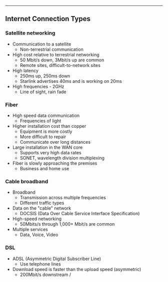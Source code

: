 
---

## Internet Connection Types

### Satellite networking
- Communication to a satellite
	- Non-terrestrial communication
- High cost relative to terrestrial networking
	- 50 Mbit/s down, 3Mbit/s up are common
	- Remote sites, difficult-to-network sites
- High latency
	- 250ms up, 250ms down
	- Starlink advertises 40ms and is working on 20ms
- High frequencies - 2GHz
	- Line of sight, rain fade

### Fiber
- High speed data communication
	- Frequencies of light
- Higher installation cost than copper
	- Equipment is more costly
	- More difficult to repair
	- Communicate over long distances
- Large installation in the WAN core
	- Supports very high data rates
	- SONET, wavelength division multiplexing
- Fiber is slowly approaching the premises
	- Business and home use

### Cable broadband
- Broadband
	- Transmission across multiple frequencies
	- Different traffic types
- Data on the "cable" network
	- DOCSIS (Data Over Cable Service Interface Specification)
- High-speed networking
	- 50Mbits/s through 1,000+ Mbit/s are common
- Multiple services
	- Data, Voice, Video

### DSL
- ADSL (Asymmetric Digital Subscriber Line)
	- Use telephone lines
- Download speed is faster than the upload speed (asymmetric)
	- 200Mbit/s downstream / 